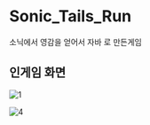 # Sonic_Tails_Run
소닉에서 영감을 얻어서 자바 로 만든게임
## 인게임 화면

![1](https://user-images.githubusercontent.com/20630599/104125027-8a46e080-5397-11eb-9852-a647164fd278.PNG)

![4](https://user-images.githubusercontent.com/20630599/104125019-81560f00-5397-11eb-9286-26c2af1fe73f.PNG)
